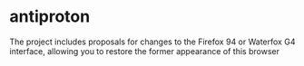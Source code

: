 # antiproton
The project includes proposals for changes to the Firefox 94 or Waterfox G4 interface, allowing you to restore the former appearance of this browser 
